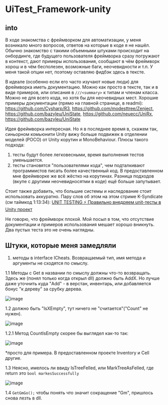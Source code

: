 # UiTest_Framework-unity

## into 
В ходе знакомства с фреймворком для автоматизации, у меня возникало много вопросов, ответов на которые в коде я не нашёл. Обычно знакомство с такими объемными штуками происходит на онбординге, где будущего пользователя фреймворка сразу погружают в контекст, дают примеры использования, сообщают в чём фреймворк хорош и в чём бесполезен, возможные баги, неочевидности и т.п. 
У меня такой опции нет, поэтому оставляю фидбэк здесь в тексте. 

В идеале (особенно если его часто изучают новые люди) для фреймворка иметь документацию. Можно как просто в тексте, так и в виде примеров, или описания в `///<summary>` к типам и членам класса. Можно не для всего кода, но хотя бы для неочевидных мест. 
Хорошие примеры документации (прямо на главной странице, в readmi): https://github.com/Cysharp/R3, https://github.com/modesttree/Zenject, https://github.com/bazyleu/UniState,  https://github.com/neuecc/UniRx, https://github.com/bazyleu/UniState


Идея фреймворка интересная. Но я в последнее время в, скажем так, синьорном комьюнити Unity вижу больше подвижек в отделении моделей (POCO) от Unity корутин и MonoBehaviour. 
Плюсы такого подхода: 
1) тесты будут более легковесными, время выполнения тестов уменьшается. 
2) тесты становятся "пользователями кода", чем подталкивают программистов писать более качественный код. 
В предоставленном мне фреймворке же всё жёстко на корутинах. Разница подходов (вкупе с другими неочевидносятми в коде) ещё больше запутывает. 

Стоит также добавить, что большие системы и наследование стоит использовать аккуратно. Пару слов об этом на этом стриме K-Syndicate (см таймкод 1:13:34):
[UNIT TESTING ⚡️ Правильно внедряем unit-тесты в Unity проект ](https://youtu.be/6mkrxvyZp0Y?t=4412)

Не говорю, что фреймворк плохой. Мой посыл в том, что отсутствие документации и примеров использования мешает хорошо вникнуть. Два пустых теста это не очень наглядны.

## Штуки, которые меня замедляли

1. методы в interface ICheats. Возвращаемый тип, имя метода и аргументы не сходятся по смыслу. 

1.1 Методы с Get в названии по смыслу должны что-то возвращать. Здесь же (понял только когда открыл dll) должно быть AddX. Но лучше даже уточнить куда "Add" - в верстан, инвентарь, или добавляется бонус "к дереву" за срубку дерева.

![image](https://github.com/user-attachments/assets/ff911ca7-da57-4ac5-b48b-2e4daef185f3)

1.2 должно быть "IsXEmpty", тут ничего не "считается"("Count" не нужен). 

![image](https://github.com/user-attachments/assets/c1a9ff59-c093-4b8c-9306-1e41222ab23f)

1.2.1 Метод CountIsEmpty скорее бы выглядел как-то так:  

![image](https://github.com/user-attachments/assets/3e33e295-bae0-4286-ae70-eb8bba4a1168)

*просто для примера. В предоставленном проекте Inventory и Cell другие. 

1.3 Неясно, имелось ли ввиду IsTreeFelled, или MarkTreeAsFelled, где return это ```bool markesSuccessfully```

![image](https://github.com/user-attachments/assets/9ac5278a-dae5-4c29-b90f-bbe96867bf61)

1.4 `GetGmGo();` чтобы понять что значит сокращение "Gm", пришлось снова лезть в dll. 






